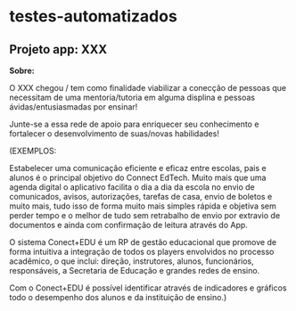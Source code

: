 # testes-automatizados

## Projeto app: XXX

**Sobre:** 

O XXX chegou / tem como finalidade viabilizar a conecção de pessoas que necessitam de uma mentoria/tutoria em alguma displina e pessoas ávidas/entusiasmadas por ensinar!

Junte-se a essa rede de apoio para enriquecer seu conhecimento e fortalecer o desenvolvimento de suas/novas habilidades!

(EXEMPLOS:

Estabelecer uma comunicação eficiente e eficaz entre escolas, pais e alunos é o principal objetivo do Connect EdTech. Muito mais que uma agenda digital o aplicativo facilita o dia a dia da escola no envio de comunicados, avisos, autorizações, tarefas de casa, envio de boletos e muito mais, tudo isso de forma muito mais simples rápida e objetiva sem perder tempo e o melhor de tudo sem retrabalho de envio por extravio de documentos e ainda com confirmação de leitura através do App.

O sistema Conect+EDU é um RP de gestão educacional que promove de forma intuitiva a integração de todos os players envolvidos no processo acadêmico, o que inclui: direção, instrutores, alunos, funcionários, responsáveis, a Secretaria de Educação e grandes redes de ensino.

Com o Conect+EDU é possível identificar através de indicadores e gráficos todo o desempenho dos alunos e da instituição de ensino.)